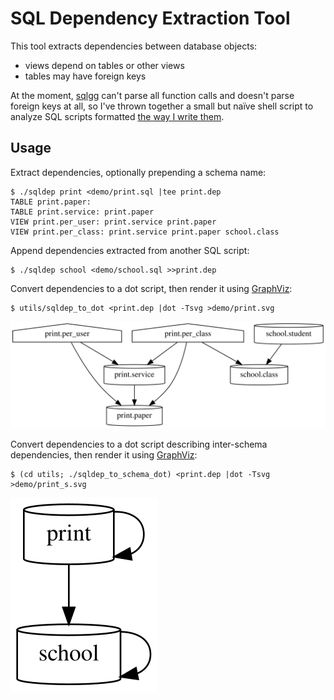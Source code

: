 # SQL Dependency Extraction Tool

This tool extracts dependencies between database objects:
- views depend on tables or other views
- tables may have foreign keys

At the moment, [sqlgg](https://github.com/ygrek/sqlgg/)
can't parse all function calls and doesn't parse foreign keys at all,
so I've thrown together a small but naïve shell script to analyze SQL scripts
formatted [the way I write them](demo/print.sql).

## Usage

Extract dependencies, optionally prepending a schema name:
```
$ ./sqldep print <demo/print.sql |tee print.dep
TABLE print.paper:
TABLE print.service: print.paper
VIEW print.per_user: print.service print.paper
VIEW print.per_class: print.service print.paper school.class
```

Append dependencies extracted from another SQL script:
```
$ ./sqldep school <demo/school.sql >>print.dep
```

Convert dependencies to a dot script,
then render it using [GraphViz](https://graphviz.org/):
```
$ utils/sqldep_to_dot <print.dep |dot -Tsvg >demo/print.svg
```
![Object Dependencies](demo/print.svg)

Convert dependencies to a dot script describing inter-schema dependencies,
then render it using [GraphViz](https://graphviz.org/):
```
$ (cd utils; ./sqldep_to_schema_dot) <print.dep |dot -Tsvg >demo/print_s.svg
```
![Schema Dependencies](demo/print_s.svg)
